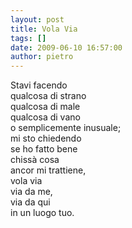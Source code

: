 ```yaml
---
layout: post
title: Vola Via
tags: []
date: 2009-06-10 16:57:00
author: pietro
---
```

Stavi facendo<br/>qualcosa di strano<br/>qualcosa di male<br/>qualcosa di vano<br/>o semplicemente inusuale;<br/>mi sto chiedendo<br/>se ho fatto bene<br/>chissà cosa<br/>ancor mi trattiene,<br/>vola via<br/>via da me,<br/>via da qui<br/>in un luogo tuo.
